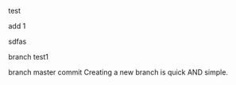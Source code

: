 test

add 1



sdfas


branch test1


branch master commit
Creating a new branch is quick AND simple.
